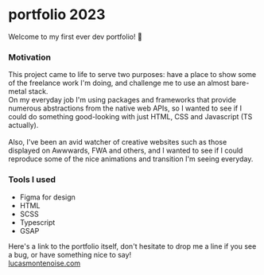 # portfolio 2023

Welcome to my first ever dev portfolio! 🎉

### Motivation
This project came to life to serve two purposes: have a place to show some of the freelance work I'm doing, and challenge me to use an almost bare-metal stack.\
On my everyday job I'm using packages and frameworks that provide numerous abstractions from the native web APIs, so I wanted to see if I could do something good-looking with just HTML, CSS and Javascript (TS actually).\
\
Also, I've been an avid watcher of creative websites such as those displayed on Awwwards, FWA and others, and I wanted to see if I could reproduce some of the nice animations and transition I'm seeing everyday.

### Tools I used
- Figma for design
- HTML
- SCSS
- Typescript
- GSAP

Here's a link to the portfolio itself, don't hesitate to drop me a line if you see a bug, or have something nice to say!\
[lucasmontenoise.com](https://lucasmontenoise.com/)
